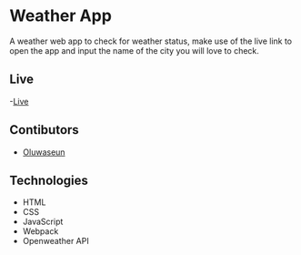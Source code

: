 # Weather App
A weather web app to check for weather status, make use of the live link to open the app and input the name of the city you will love to check.

## Live
-[Live](https://raw.githack.com/bellom/weather-API/master/dist/index.html)

## Contibutors
- [Oluwaseun](https://github.com/bellom)


## Technologies

- HTML
- CSS
- JavaScript
- Webpack
- Openweather API
